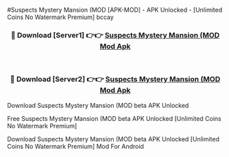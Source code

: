 #Suspects Mystery Mansion (MOD [APK-MOD] - APK Unlocked - [Unlimited Coins No Watermark Premium] bccay



<div align="center">

<h3>🔴 Download [Server1] 👉👉 <a href="https://momento.my/?title=Suspects_Mystery_Mansion_(MOD">Suspects Mystery Mansion (MOD Mod Apk</a></h3><br>

<h3>🔴 Download [Server2] 👉👉 <a href="https://momento.my/?title=Suspects_Mystery_Mansion_(MOD">Suspects Mystery Mansion (MOD Mod Apk</a></h3>
</div>



Download Suspects Mystery Mansion (MOD beta APK Unlocked

Free Suspects Mystery Mansion (MOD beta APK Unlocked [Unlimited Coins No Watermark Premium]

Download Suspects Mystery Mansion (MOD beta APK Unlocked [Unlimited Coins No Watermark Premium] Mod For Android
